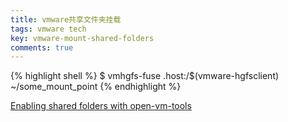 ```yaml
---
title: vmware共享文件夹挂载
tags: vmware tech
key: vmware-mount-shared-folders
comments: true
---
```


{% highlight shell %}
$ vmhgfs-fuse .host:/$(vmware-hgfsclient) ~/some_mount_point
{% endhighlight %}

<!--more-->

[Enabling shared folders with open-vm-tools][source]

[source]:https://askubuntu.com/questions/580319/enabling-shared-folders-with-open-vm-tools
